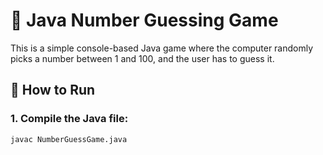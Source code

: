 # 🎯 Java Number Guessing Game

This is a simple console-based Java game where the computer randomly picks a number between 1 and 100, and the user has to guess it.

## 🚀 How to Run

### 1. Compile the Java file:
```bash
javac NumberGuessGame.java
